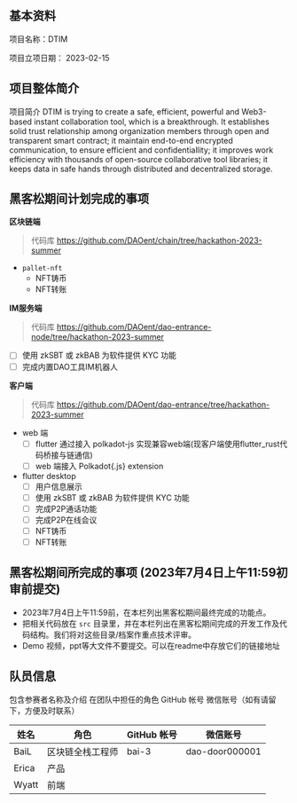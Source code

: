 ## 基本资料

项目名称：DTIM

项目立项日期： 2023-02-15

## 项目整体简介

项目简介
DTIM is trying to create a safe, efficient, powerful and Web3-based instant collaboration tool, which is a breakthrough. It establishes solid trust relationship among organization members through open and transparent smart contract; it maintain end-to-end encrypted communication, to ensure efficient and confidentiallity; it improves work efficiency with thousands of open-source collaborative tool libraries; it keeps data in safe hands through distributed and decentralized storage.

## 黑客松期间计划完成的事项

**区块链端** 
> 代码库 https://github.com/DAOent/chain/tree/hackathon-2023-summer

- `pallet-nft`
  - NFT铸币
  - NFT转账

**IM服务端**
> 代码库 https://github.com/DAOent/dao-entrance-node/tree/hackathon-2023-summer
 - [ ] 使用 zkSBT 或 zkBAB 为软件提供 KYC 功能
 - [ ] 完成内置DAO工具IM机器人

**客户端**
> 代码库 https://github.com/DAOent/dao-entrance/tree/hackathon-2023-summer

- web 端
  - [ ] flutter 通过接入 polkadot-js 实现兼容web端(现客户端使用flutter_rust代码桥接与链通信)
  - [ ] web 端接入 Polkadot{.js} extension

- flutter desktop
  - [ ] 用户信息展示
  - [ ] 使用 zkSBT 或 zkBAB 为软件提供 KYC 功能
  - [ ] 完成P2P通话功能
  - [ ] 完成P2P在线会议
  - [ ] NFT铸币
  - [ ] NFT转账
 
## 黑客松期间所完成的事项 (2023年7月4日上午11:59初审前提交)

- 2023年7月4日上午11:59前，在本栏列出黑客松期间最终完成的功能点。
- 把相关代码放在 `src` 目录里，并在本栏列出在黑客松期间完成的开发工作及代码结构。我们将对这些目录/档案作重点技术评审。
- Demo 视频，ppt等大文件不要提交。可以在readme中存放它们的链接地址

## 队员信息

包含参赛者名称及介绍
在团队中担任的角色
GitHub 帐号
微信账号（如有请留下，方便及时联系）

| 姓名         | 角色         | GitHub 帐号  | 微信账号     |
| ----------- | ----------- | ----------- | ----------- |
| BaiL       | 区块链全栈工程师  | bai-3   | dao-door000001   |
| Erica       | 产品     |        |        |
| Wyatt     | 前端   |       |        |